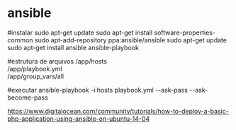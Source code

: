 # ansible
#instalar
sudo apt-get update
sudo apt-get install software-properties-common
sudo apt-add-repository ppa:ansible/ansible
sudo apt-get update
sudo apt-get install ansible
ansible-playbook 

#estrutura de arquivos
/app/hosts  
/app/playbook.yml  
/app/group_vars/all  


#executar
ansible-playbook -i hosts playbook.yml --ask-pass --ask-become-pass

https://www.digitalocean.com/community/tutorials/how-to-deploy-a-basic-php-application-using-ansible-on-ubuntu-14-04


